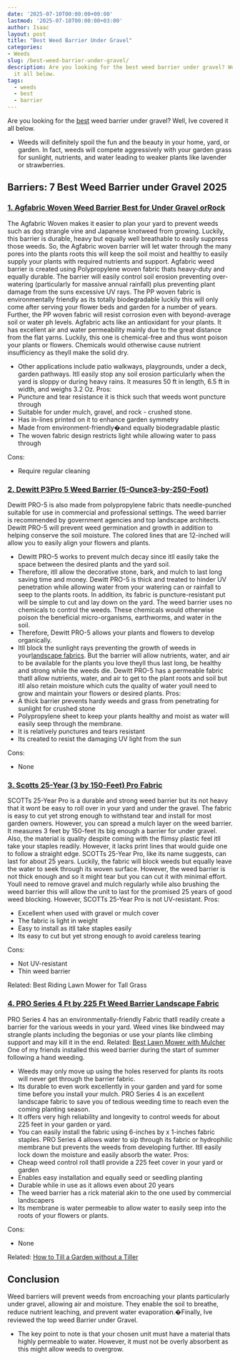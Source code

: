 ```yaml
---
date: '2025-07-10T00:00:00+00:00'
lastmod: '2025-07-10T00:00:00+03:00'
author: Isaac
layout: post
title: "Best Weed Barrier Under Gravel"
categories:
- Weeds
slug: /best-weed-barrier-under-gravel/
description: Are you looking for the best weed barrier under gravel? Well, Ive covered
  it all below.
tags: 
  - weeds
  - best
  - barrier
---
```

Are you looking for the [best](/posts/best-acoustic-guitar-for-small-hands/) weed barrier under gravel? Well, Ive covered it all below.
- Weeds will definitely spoil the fun and the beauty in your home, yard, or garden.
In fact, weeds will compete aggressively with your garden grass for sunlight, nutrients, and water  leading to weaker plants like lavender or strawberries.
## Barriers: 7 Best Weed Barrier under Gravel 2025
### [1. Agfabric Woven Weed Barrier  Best for Under Gravel orRock](https://www.amazon.com/dp/B00ZU1Z2W0/?tag=p-policy-20)
The Agfabric Woven makes it easier to plan your yard to prevent weeds such as dog strangle vine and Japanese knotweed from growing.
Luckily, this barrier is durable, heavy but equally well breathable to easily suppress those weeds.
So, the Agfabric woven barrier will let water through the many pores into the plants roots  this will keep the soil moist and healthy to easily supply your plants with required nutrients and support.
Agfabric weed barrier is created using Polypropylene woven fabric thats heavy-duty and equally durable.
The barrier will easily control soil erosion preventing over-watering (particularly for massive annual rainfall) plus preventing plant damage from the suns excessive UV rays.
The PP woven fabric is environmentally friendly as its totally biodegradable  luckily this will only come after serving your flower beds and garden for a number of years.
Further, the PP woven fabric will resist corrosion even with beyond-average soil or water ph levels.
Agfabric acts like an antioxidant for your plants. It has excellent air and water permeability mainly due to the great distance from the flat yarns.
Luckily, this one is chemical-free and thus wont poison your plants or flowers. Chemicals would otherwise cause nutrient insufficiency as theyll make the solid dry.
- Other applications include patio walkways, playgrounds, under a deck, garden pathways.
Itll easily stop any soil erosion particularly when the yard is sloppy or during heavy rains. It measures 50 ft in length, 6.5 ft in width, and weighs 3.2 Oz.
Pros:
- Puncture and tear resistance  it is thick such that weeds wont puncture through
- Suitable for under mulch, gravel, and rock - crushed stone.
- Has in-lines printed on it to enhance garden symmetry
- Made from environment-friendly�and equally biodegradable plastic
- The woven fabric design restricts light while allowing water to pass through

Cons:
- Require regular cleaning

### [2. Dewitt P3Pro 5 Weed Barrier (5-Ounce3-by-250-Foot)](https://www.amazon.com/dp/B000UJVC3U/?tag=p-policy-20)
Dewitt PRO-5 is also made from polypropylene fabric thats needle-punched suitable for use in commercial and professional settings.
The weed barrier is recommended by government agencies and top landscape architects.
Dewitt PRO-5 will prevent weed germination and growth in addition to helping conserve the soil moisture. The colored lines that are 12-inched will allow you to easily align your flowers and plants.
- Dewitt PRO-5 works to prevent mulch decay since itll easily take the space between the desired plants and the yard soil.
- Therefore, itll allow the decorative stone, bark, and mulch to last long  saving time and money.
Dewitt PRO-5 is thick and treated to hinder UV penetration while allowing water from your watering can or rainfall to seep to the plants roots.
In addition, its fabric is puncture-resistant put will be simple to cut and lay down on the yard.
The weed barrier uses no chemicals to control the weeds. These chemicals would otherwise poison the beneficial micro-organisms, earthworms, and water in the soil.
- Therefore, Dewitt PRO-5 allows your plants and flowers to develop organically.
- Itll block the sunlight rays preventing the growth of weeds in your[landscape fabrics](https://extension.psu.edu/putting-an-end-to-my-landscape-fabric-nightmare).
But the barrier will allow nutrients, water, and air to be available for the plants you love  theyll thus last long, be healthy and strong while the weeds die.
Dewitt PRO-5 has a permeable fabric thatll allow nutrients, water, and air to get to the plant roots and soil  but itll also retain moisture which cuts the quality of water youll need to grow and maintain your flowers or desired plants.
Pros:
- A thick barrier prevents hardy weeds and grass from penetrating for sunlight for crushed stone
- Polypropylene sheet to keep your plants healthy and moist as water will easily seep through the membrane.
- It is relatively punctures and tears resistant
- Its created to resist the damaging UV light from the sun

Cons:
- None

### [3. Scotts 25-Year (3 by 150-Feet) Pro Fabric](https://www.amazon.com/dp/B00LK2MJ9M/?tag=p-policy-20)
SCOTTs 25-Year Pro is a durable and strong weed barrier but its not heavy that it wont be easy to roll over in your yard and under the gravel.
The fabric is easy to cut yet strong enough to withstand tear and install for most garden owners. However, you can spread a mulch layer on the weed barrier.
It measures 3 feet by 150-feet  its big enough a barrier for under gravel.
Also, the material is quality despite coming with the flimsy plastic feel  itll take your staples readily. However, it lacks print lines that would guide one to follow a straight edge.
SCOTTs 25-Year Pro, like its name suggests, can last for about 25 years. Luckily, the fabric will block weeds but equally leave the water to seek through its woven surface.
However, the weed barrier is not thick enough and so it might tear  but you can cut it with minimal effort.
Youll need to remove gravel and mulch regularly while also brushing the weed barrier  this will allow the unit to last for the promised 25 years of good weed blocking. However, SCOTTs 25-Year Pro is not UV-resistant.
Pros:
- Excellent when used with gravel or mulch cover
- The fabric is light in weight
- Easy to install as itll take staples easily
- Its easy to cut but yet strong enough to avoid careless tearing

Cons:
- Not UV-resistant
- Thin weed barrier

Related:
Best Riding Lawn Mower for Tall Grass
### [4. PRO Series 4 Ft by 225 Ft Weed Barrier Landscape Fabric](https://www.amazon.com/dp/B00RGNW8PO/?tag=p-policy-20)
PRO Series 4 has an environmentally-friendly Fabric thatll readily create a barrier for the various weeds in your yard.
Weed vines like bindweed may strangle plants including the begonias or use your plants like climbing support  and may kill it in the end.
Related:
[Best Lawn Mower with Mulcher](https://pestpolicy.com/best-lawn-mower-with-mulcher/)
One of my friends installed this weed barrier during the start of summer following a hand weeding.
- Weeds may only move up using the holes reserved for plants  its roots will never get through the barrier fabric.
- Its durable to even work excellently in your garden and yard for some time before you install your mulch.
PRO Series 4 is an excellent landscape fabric to save you of tedious weeding time to reach even the coming planting season.
- It offers very high reliability and longevity to control weeds for about 225 feet in your garden or yard.
- You can easily install the fabric using 6-inches by x 1-inches fabric staples.
PRO Series 4 allows water to sip through its fabric or hydrophilic membrane but prevents the weeds from developing further. Itll easily lock down the moisture and easily absorb the water.
Pros:
- Cheap weed control roll thatll provide a 225 feet cover in your yard or garden
- Enables easy installation and equally seed or seedling planting
- Durable while in use as it allows even about 20 years
- The weed barrier has a rick material akin to the one used by commercial landscapers
- Its membrane is water permeable to allow water to easily seep into the roots of your flowers or plants.

Cons:
- None

Related:
[How to Till a Garden without a Tiller](https://pestpolicy.com/how-to-till-a-garden-without-a-tiller/)
## Conclusion
Weed barriers will prevent weeds from encroaching your plants  particularly under gravel, allowing air and moisture.
They enable the soil to breathe, reduce nutrient leaching, and prevent water evaporation.�Finally, Ive reviewed the top weed Barrier under Gravel.
- The key point to note is that your chosen unit must have a material thats highly permeable to water.
However, it must not be overly absorbent as this might allow weeds to overgrow.
